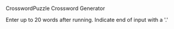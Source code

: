 #
CrosswordPuzzle
Crossword Generator

Enter up to 20 words after running. Indicate end of input with a '.'
